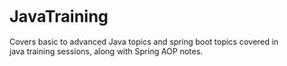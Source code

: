 # JavaTraining
Covers basic to advanced Java topics and spring boot topics covered in java training sessions, along with Spring AOP notes.
